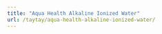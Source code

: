 ```yaml
---
title: "Aqua Health Alkaline Ionized Water"
url: /taytay/aqua-health-alkaline-ionized-water/
---
```

